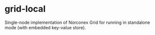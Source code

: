 grid-local
==========

Single-node implementation of Norconex Grid for running in standalone mode 
(with embedded key-value store). 

